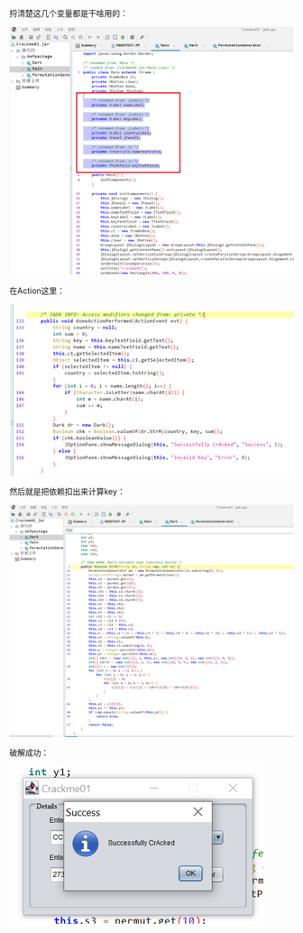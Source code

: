 







捋清楚这几个变量都是干啥用的： 

![image-20230504175618517](README.assets/image-20230504175618517.png)





在Action这里：

![image-20230504175649484](README.assets/image-20230504175649484.png)



然后就是把依赖扣出来计算key：

![image-20230504175727011](README.assets/image-20230504175727011.png)

破解成功： 

![image-20230504175449963](README.assets/image-20230504175449963.png)

















